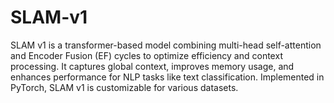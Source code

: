 # SLAM-v1
SLAM v1 is a transformer-based model combining multi-head self-attention and Encoder Fusion (EF) cycles to optimize efficiency and context processing. It captures global context, improves memory usage, and enhances performance for NLP tasks like text classification. Implemented in PyTorch, SLAM v1 is customizable for various datasets.
